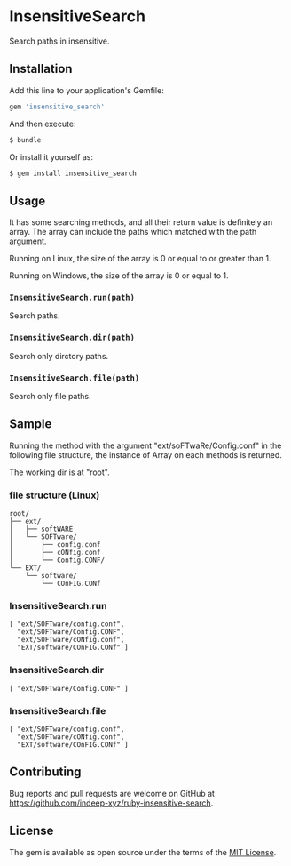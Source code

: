 InsensitiveSearch
====

Search paths in insensitive.

Installation
----

Add this line to your application's Gemfile:

```ruby
gem 'insensitive_search'
```

And then execute:

```bash
$ bundle
```

Or install it yourself as:

```bash
$ gem install insensitive_search
```

Usage
----

It has some searching methods, and all their return value is definitely an array. The array can include the paths which matched with the path argument.

Running on Linux, the size of the array is 0 or equal to or greater than 1. 

Running on Windows, the size of the array is 0 or equal to 1.

### `InsensitiveSearch.run(path)`

Search paths.

### `InsensitiveSearch.dir(path)`

Search only dirctory paths.

### `InsensitiveSearch.file(path)`

Search only file paths.

Sample
----

Running the method with the argument "ext/soFTwaRe/Config.conf" in the following file structure, the instance of Array on each methods is returned.

The working dir is at "root".

### file structure (Linux)

~~~
root/
├── ext/
│   ├── softWARE
│   └── SOFTware/
│       ├── config.conf
│       ├── cONfig.conf
│       └── Config.CONF/
└── EXT/
    └── software/
        └── COnFIG.CONf
~~~

### InsensitiveSearch.run

~~~
[ "ext/SOFTware/config.conf",
  "ext/SOFTware/Config.CONF",
  "ext/SOFTware/cONfig.conf",
  "EXT/software/COnFIG.CONf" ]
~~~

### InsensitiveSearch.dir

~~~
[ "ext/SOFTware/Config.CONF" ]
~~~

### InsensitiveSearch.file

~~~
[ "ext/SOFTware/config.conf",
  "ext/SOFTware/cONfig.conf",
  "EXT/software/COnFIG.CONf" ]
~~~

Contributing
----

Bug reports and pull requests are welcome on GitHub at https://github.com/indeep-xyz/ruby-insensitive-search.

License
---

The gem is available as open source under the terms of the [MIT License](http://opensource.org/licenses/MIT).
